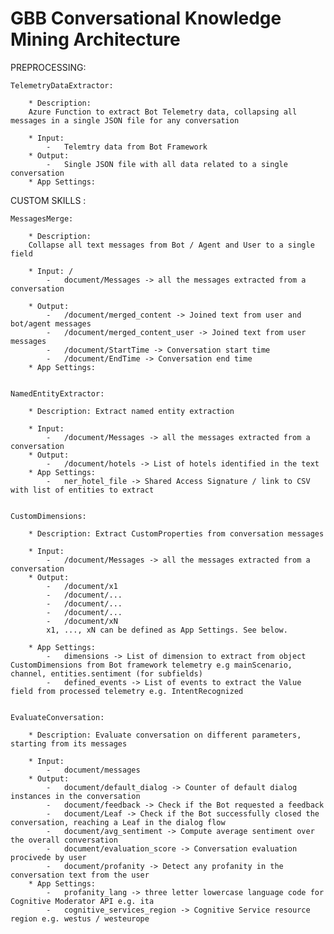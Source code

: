 # GBB Conversational Knowledge Mining Architecture

PREPROCESSING:  

    TelemetryDataExtractor:

        * Description: 
        Azure Function to extract Bot Telemetry data, collapsing all messages in a single JSON file for any conversation  

        * Input: 
            -   Telemtry data from Bot Framework
        * Output: 
            -   Single JSON file with all data related to a single conversation
        * App Settings:



CUSTOM SKILLS :  

    MessagesMerge:

        * Description: 
        Collapse all text messages from Bot / Agent and User to a single field
          
        * Input: /
            -   document/Messages -> all the messages extracted from a conversation

        * Output:
            -   /document/merged_content -> Joined text from user and bot/agent messages
            -   /document/merged_content_user -> Joined text from user messages
            -   /document/StartTime -> Conversation start time
            -   /document/EndTime -> Conversation end time
        * App Settings:


    NamedEntityExtractor:

        * Description: Extract named entity extraction
          
        * Input:
            -   /document/Messages -> all the messages extracted from a conversation
        * Output:
            -   /document/hotels -> List of hotels identified in the text
        * App Settings:
            -   ner_hotel_file -> Shared Access Signature / link to CSV with list of entities to extract


    CustomDimensions:

        * Description: Extract CustomProperties from conversation messages
          
        * Input: 
            -   /document/Messages -> all the messages extracted from a conversation
        * Output:
            -   /document/x1
            -   /document/...
            -   /document/...
            -   /document/...
            -   /document/xN
            x1, ..., xN can be defined as App Settings. See below.

        * App Settings:
            -   dimensions -> List of dimension to extract from object CustomDimensions from Bot framework telemetry e.g mainScenario, channel, entities.sentiment (for subfields)
            -   defined_events -> List of events to extract the Value field from processed telemetry e.g. IntentRecognized 


    EvaluateConversation:

        * Description: Evaluate conversation on different parameters, starting from its messages
          
        * Input:
            -   document/messages
        * Output:
            -   document/default_dialog -> Counter of default dialog instances in the conversation
            -   document/feedback -> Check if the Bot requested a feedback
            -   document/Leaf -> Check if the Bot successfully closed the conversation, reaching a Leaf in the dialog flow
            -   document/avg_sentiment -> Compute average sentiment over the overall conversation
            -   document/evaluation_score -> Conversation evaluation procivede by user
            -   document/profanity -> Detect any profanity in the conversation text from the user
        * App Settings:
            -   profanity_lang -> three letter lowercase language code for Cognitive Moderator API e.g. ita
            -   cognitive_services_region -> Cognitive Service resource region e.g. westus / westeurope




            
